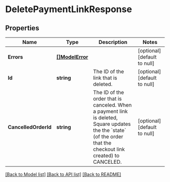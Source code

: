 # DeletePaymentLinkResponse

## Properties
Name | Type | Description | Notes
------------ | ------------- | ------------- | -------------
**Errors** | [**[]ModelError**](Error.md) |  | [optional] [default to null]
**Id** | **string** | The ID of the link that is deleted. | [optional] [default to null]
**CancelledOrderId** | **string** | The ID of the order that is canceled. When a payment link is deleted, Square updates the the &#x60;state&#x60; (of the order that the checkout link created) to CANCELED. | [optional] [default to null]

[[Back to Model list]](../README.md#documentation-for-models) [[Back to API list]](../README.md#documentation-for-api-endpoints) [[Back to README]](../README.md)

